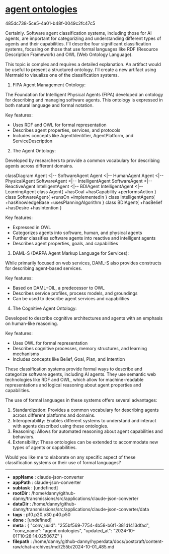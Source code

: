 # [agent ontologies](https://claude.ai/chat/255bf569-7754-4b58-b6f1-381d1413dfad)

485dc738-5ce5-4a01-b48f-0049c2fc47c5

 Certainly. Software agent classification systems, including those for AI agents, are important for categorizing and understanding different types of agents and their capabilities. I'll describe four significant classification systems, focusing on those that use formal languages like RDF (Resource Description Framework) and OWL (Web Ontology Language).

<antThinking>This topic is complex and requires a detailed explanation. An artifact would be useful to present a structured ontology. I'll create a new artifact using Mermaid to visualize one of the classification systems.</antThinking>

1. FIPA Agent Management Ontology:

The Foundation for Intelligent Physical Agents (FIPA) developed an ontology for describing and managing software agents. This ontology is expressed in both natural language and formal notation.

Key features:
- Uses RDF and OWL for formal representation
- Describes agent properties, services, and protocols
- Includes concepts like AgentIdentifier, AgentPlatform, and ServiceDescription

2. The Agent Ontology:

Developed by researchers to provide a common vocabulary for describing agents across different domains.

<antArtifact identifier="agent-ontology" type="application/vnd.ant.mermaid" title="The Agent Ontology">
classDiagram
    Agent <|-- SoftwareAgent
    Agent <|-- HumanAgent
    Agent <|-- PhysicalAgent
    SoftwareAgent <|-- IntelligentAgent
    SoftwareAgent <|-- ReactiveAgent
    IntelligentAgent <|-- BDIAgent
    IntelligentAgent <|-- LearningAgent
    class Agent{
        +hasGoal
        +hasCapability
        +performsAction
    }
    class SoftwareAgent{
        +runsOn
        +implementedIn
    }
    class IntelligentAgent{
        +hasKnowledgeBase
        +usesPlanningAlgorithm
    }
    class BDIAgent{
        +hasBelief
        +hasDesire
        +hasIntention
    }
</antArtifact>

Key features:
- Expressed in OWL
- Categorizes agents into software, human, and physical agents
- Further classifies software agents into reactive and intelligent agents
- Describes agent properties, goals, and capabilities

3. DAML-S (DARPA Agent Markup Language for Services):

While primarily focused on web services, DAML-S also provides constructs for describing agent-based services.

Key features:
- Based on DAML+OIL, a predecessor to OWL
- Describes service profiles, process models, and groundings
- Can be used to describe agent services and capabilities

4. The Cognitive Agent Ontology:

Developed to describe cognitive architectures and agents with an emphasis on human-like reasoning.

Key features:
- Uses OWL for formal representation
- Describes cognitive processes, memory structures, and learning mechanisms
- Includes concepts like Belief, Goal, Plan, and Intention

These classification systems provide formal ways to describe and categorize software agents, including AI agents. They use semantic web technologies like RDF and OWL, which allow for machine-readable representations and logical reasoning about agent properties and capabilities.

The use of formal languages in these systems offers several advantages:
1. Standardization: Provides a common vocabulary for describing agents across different platforms and domains.
2. Interoperability: Enables different systems to understand and interact with agents described using these ontologies.
3. Reasoning: Allows for automated reasoning about agent capabilities and behaviors.
4. Extensibility: These ontologies can be extended to accommodate new types of agents or capabilities.

Would you like me to elaborate on any specific aspect of these classification systems or their use of formal languages?

---

* **appName** : claude-json-converter
* **appPath** : claude-json-converter
* **subtask** : [undefined]
* **rootDir** : /home/danny/github-danny/transmissions/src/applications/claude-json-converter
* **dataDir** : /home/danny/github-danny/transmissions/src/applications/claude-json-converter/data
* **tags** : p10.p20.p30.p40.p50
* **done** : [undefined]
* **meta** : {
  "conv_uuid": "255bf569-7754-4b58-b6f1-381d1413dfad",
  "conv_name": "agent ontologies",
  "updated_at": "2024-10-01T10:28:14.025067Z"
}
* **filepath** : /home/danny/github-danny/hyperdata/docs/postcraft/content-raw/chat-archives/md/255b/2024-10-01_485.md